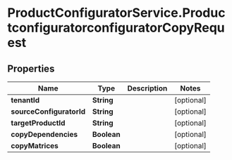 # ProductConfiguratorService.ProductconfiguratorconfiguratorCopyRequest

## Properties

Name | Type | Description | Notes
------------ | ------------- | ------------- | -------------
**tenantId** | **String** |  | [optional] 
**sourceConfiguratorId** | **String** |  | [optional] 
**targetProductId** | **String** |  | [optional] 
**copyDependencies** | **Boolean** |  | [optional] 
**copyMatrices** | **Boolean** |  | [optional] 


